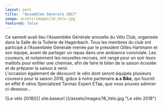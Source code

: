 ```yaml
---
layout: post
title:  "Assemblée Générale 2017"
image: assets/images/18_Velo.jpg
featured: false
---
```


Ce samedi avait lieu l'Assemblée Générale annuelle du Vélo Club, organisée dans la Salle de la Tuilerie de Hagenbach. Tous les membres du club ont participé à l'Assemblée Générale menée par le président Gilles Hartmann et son équipe, avant de partager un repas dans une ambiance conviviale. Les coureurs, et notamment les nouvelles recrues, ont rangé pour un soir leurs maillots pour enfiler une chemise, afin de faire le bilan de la saison écoulée et de préparer la saison à venir.  
L'occasion également de découvrir le vélo dont seront équipés plusieurs coureurs pour la saison 2018, grâce à notre partenaire **a.s Bike**, qui fournit en effet 6 vélos Specialized Tarmac Expert ETap, que vous pouvez admirer ci-dessous...

![Le vélo 2018]({{ site.baseurl }}/assets/images/18_Velo.jpg "Le vélo 2018")